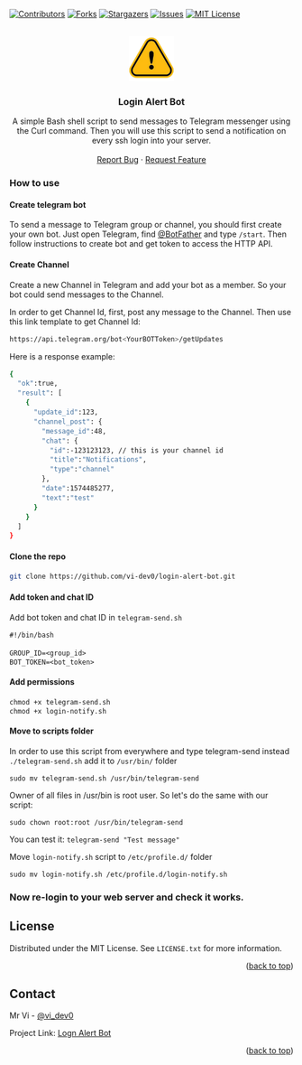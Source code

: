 <!-- Improved compatibility of back to top link: See: https://github.com/othneildrew/Best-README-Template/pull/73 -->
<a name="readme-top"></a>
<!--
*** Thanks for checking out the Best-README-Template. If you have a suggestion
*** that would make this better, please fork the repo and create a pull request
*** or simply open an issue with the tag "enhancement".
*** Don't forget to give the project a star!
*** Thanks again! Now go create something AMAZING! :D
-->



<!-- PROJECT SHIELDS -->
<!--
*** I'm using markdown "reference style" links for readability.
*** Reference links are enclosed in brackets [ ] instead of parentheses ( ).
*** See the bottom of this document for the declaration of the reference variables
*** for contributors-url, forks-url, etc. This is an optional, concise syntax you may use.
*** https://www.markdownguide.org/basic-syntax/#reference-style-links
-->
[![Contributors][contributors-shield]][contributors-url]
[![Forks][forks-shield]][forks-url]
[![Stargazers][stars-shield]][stars-url]
[![Issues][issues-shield]][issues-url]
[![MIT License][license-shield]][license-url]



<!-- PROJECT LOGO -->
<br />
<div align="center">
  <a href="https://github.com/othneildrew/Best-README-Template">
    <img src="images/logo.png" alt="Logo" width="80" height="80">
  </a>

  <h3 align="center">Login Alert Bot</h3>

  <p align="center">
    A simple Bash shell script to send messages to Telegram messenger using the Curl command. Then you will use this script to send a notification on every ssh login into your server.
    <br />
    <br />
    <a href="https://github.com/vi-dev0/login-alert-bot/issues/new?assignees=&labels=bug&template=bug-report---.md">Report Bug</a>
    ·
    <a href="https://github.com/vi-dev0/login-alert-bot/issues/new?assignees=&labels=enhancement&template=feature-request---.md">Request Feature</a>
  </p>
</div>


### How to use

#### Create telegram bot
To send a message to Telegram group or channel, you should first create your own bot. Just open Telegram, find [@BotFather](https://t.me/botfather) and type ```/start```. Then follow instructions to create bot and get token to access the HTTP API.

#### Create Channel
Create a new Channel in Telegram and add your bot as a member. So your bot could send messages to the Channel.

In order to get Channel Id, first, post any message to the Channel. Then use this link template to get Channel Id:

```sh
https://api.telegram.org/bot<YourBOTToken>/getUpdates
```
Here is a response example:

```sh
{
  "ok":true,
  "result": [
    {
      "update_id":123,
      "channel_post": {
        "message_id":48,
        "chat": {
          "id":-123123123, // this is your channel id
          "title":"Notifications",
          "type":"channel"
        },
        "date":1574485277,
        "text":"test"
      }
    }
  ]
}
```
#### Clone the repo

```sh
git clone https://github.com/vi-dev0/login-alert-bot.git
```

#### Add token and chat ID

Add bot token and chat ID in ```telegram-send.sh```

```
#!/bin/bash
    
GROUP_ID=<group_id>
BOT_TOKEN=<bot_token>
```

#### Add permissions
```
chmod +x telegram-send.sh
chmod +x login-notify.sh
```

#### Move to scripts folder

In order to use this script from everywhere and type telegram-send instead ```./telegram-send.sh``` add it to ```/usr/bin/``` folder
```
sudo mv telegram-send.sh /usr/bin/telegram-send
```
Owner of all files in /usr/bin is root user. So let's do the same with our script:
```
sudo chown root:root /usr/bin/telegram-send
```
You can test it: ```telegram-send "Test message"```


Move ```login-notify.sh``` script to ```/etc/profile.d/``` folder
```
sudo mv login-notify.sh /etc/profile.d/login-notify.sh
```
### Now re-login to your web server and check it works.

<!-- LICENSE -->
## License

Distributed under the MIT License. See `LICENSE.txt` for more information.

<p align="right">(<a href="#readme-top">back to top</a>)</p>



<!-- CONTACT -->
## Contact

Mr Vi - [@vi_dev0](https://twitter.com/vi_dev0)

Project Link: [Logn Alert Bot](https://github.com/vi-dev0/login-alert-bot)

<p align="right">(<a href="#readme-top">back to top</a>)</p>


<!-- MARKDOWN LINKS & IMAGES -->
<!-- https://www.markdownguide.org/basic-syntax/#reference-style-links -->
[contributors-shield]: https://img.shields.io/github/contributors/vi-dev0/login-alert-bot.svg?style=for-the-badge
[contributors-url]: https://github.com/vi-dev0/login-alert-bot/graphs/contributors
[forks-shield]: https://img.shields.io/github/forks/vi-dev0/login-alert-bot.svg?style=for-the-badge
[forks-url]: https://github.com/vi-dev0/login-alert-bot/network/members
[stars-shield]: https://img.shields.io/github/stars/vi-dev0/login-alert-bot.svg?style=for-the-badge
[stars-url]: https://github.com/vi-dev0/login-alert-bot/stargazers
[issues-shield]: https://img.shields.io/github/issues/vi-dev0/login-alert-bot.svg?style=for-the-badge
[issues-url]: https://github.com/vi-dev0/login-alert-bot/issues
[license-shield]: https://img.shields.io/github/license/vi-dev0/login-alert-bot.svg?style=for-the-badge
[license-url]: https://github.com/vi-dev0/login-alert-bot/blob/master/LICENSE.txt
[linkedin-shield]: https://img.shields.io/badge/-LinkedIn-black.svg?style=for-the-badge&logo=linkedin&colorB=555
[linkedin-url]: https://linkedin.com/in/othneildrew
[product-screenshot]: images/screenshot.png
